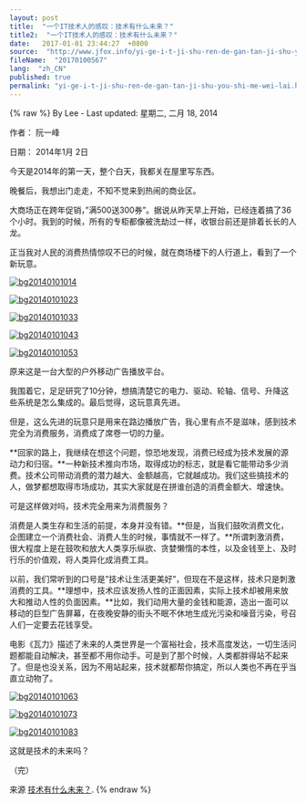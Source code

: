```yaml
---
layout: post
title:  "一个IT技术人的感叹：技术有什么未来？"
title2:  "一个IT技术人的感叹：技术有什么未来？"
date:   2017-01-01 23:44:27  +0800
source:  "http://www.jfox.info/yi-ge-i-t-ji-shu-ren-de-gan-tan-ji-shu-you-shi-me-wei-lai.html"
fileName:  "20170100567"
lang:  "zh_CN"
published: true
permalink: "yi-ge-i-t-ji-shu-ren-de-gan-tan-ji-shu-you-shi-me-wei-lai.html"
---
```

{% raw %}
By Lee - Last updated: 星期二, 二月 18, 2014

作者： 阮一峰

日期： 2014年1月 2日

今天是2014年的第一天，整个白天，我都关在屋里写东西。

晚餐后，我想出门走走，不知不觉来到热闹的商业区。

大商场正在跨年促销，”满500送300券”。据说从昨天早上开始，已经连着搞了36个小时。我到的时候，所有的专柜都像被洗劫过一样，收银台前还是排着长长的人龙。

正当我对人民的消费热情惊叹不已的时候，就在商场楼下的人行道上，看到了一个新玩意。

[![bg20140101014](de797b8.jpg)](http://www.jfox.info/go.php?url=http://www.jfox.info/wp-content/uploads/2014/02/bg20140101014.jpg)

[![bg20140101023](d44bb8f.jpg)](http://www.jfox.info/go.php?url=http://www.jfox.info/wp-content/uploads/2014/02/bg20140101023.jpg)

[![bg20140101033](c04f85a.jpg)](http://www.jfox.info/go.php?url=http://www.jfox.info/wp-content/uploads/2014/02/bg20140101033.jpg)

[![bg20140101043](cc36a93.jpg)](http://www.jfox.info/go.php?url=http://www.jfox.info/wp-content/uploads/2014/02/bg20140101043.jpg)

[![bg20140101053](53ed345.jpg)](http://www.jfox.info/go.php?url=http://www.jfox.info/wp-content/uploads/2014/02/bg20140101053.jpg)

原来这是一台大型的户外移动广告播放平台。

我围着它，足足研究了10分钟，想搞清楚它的电力、驱动、轮轴、信号、升降这些系统是怎么集成的。最后觉得，这玩意真先进。

但是，这么先进的玩意只是用来在路边播放广告，我心里有点不是滋味，感到技术完全为消费服务，消费成了席卷一切的力量。

**回家的路上，我继续在想这个问题，惊恐地发现，消费已经成为技术发展的源动力和归宿。**一种新技术推向市场，取得成功的标志，就是看它能带动多少消费。技术公司带动消费的潜力越大、金额越高，它就越成功。我们这些搞技术的人，做梦都想取得市场成功，其实大家就是在拼谁创造的消费金额大、增速快。

可是这样做对吗，技术完全用来为消费服务？

消费是人类生存和生活的前提，本身并没有错。**但是，当我们鼓吹消费文化，企图建立一个消费社会、消费人生的时候，事情就不一样了。**所谓刺激消费，很大程度上是在鼓吹和放大人类享乐纵欲、贪婪懒惰的本性，以及金钱至上、及时行乐的价值观，将人类异化成消费工具。

以前，我们常听到的口号是”技术让生活更美好”，但现在不是这样，技术只是刺激消费的工具。**理想中，技术应该发扬人性的正面因素，实际上技术却被用来放大和推动人性的负面因素。**比如，我们动用大量的金钱和能源，造出一面可以移动的巨型广告屏幕，在夜晚安静的街头不眠不休地生成光污染和噪音污染，号召人们一定要去花钱享受。

电影《瓦力》描述了未来的人类世界是一个富裕社会，技术高度发达，一切生活问题都能自动解决，甚至都不用你动手。可是到了那个时候，人类都胖得站不起来了。但是也没关系，因为不用站起来，技术就都帮你搞定，所以人类也不再在乎当直立动物了。

[![bg20140101063](92aa726.jpg)](http://www.jfox.info/go.php?url=http://www.jfox.info/wp-content/uploads/2014/02/bg20140101063.jpg)

[![bg20140101073](be928f0.jpg)](http://www.jfox.info/go.php?url=http://www.jfox.info/wp-content/uploads/2014/02/bg20140101073.jpg)

[![bg20140101083](e6cf7d9.jpg)](http://www.jfox.info/go.php?url=http://www.jfox.info/wp-content/uploads/2014/02/bg20140101083.jpg)

这就是技术的未来吗？

（完）

来源 [技术有什么未来？](http://www.jfox.info/go.php?url=http://www.jfox.info/url.php?url=http%3A%2F%2Fwww.ruanyifeng.com%2Fblog%2F2014%2F01%2Ftechnology_s_future.html).
{% endraw %}